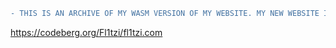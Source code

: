 ```diff
- THIS IS AN ARCHIVE OF MY WASM VERSION OF MY WEBSITE. MY NEW WEBSITE IS AVAILABLE AT CODEBERG.
```

https://codeberg.org/Fl1tzi/fl1tzi.com
